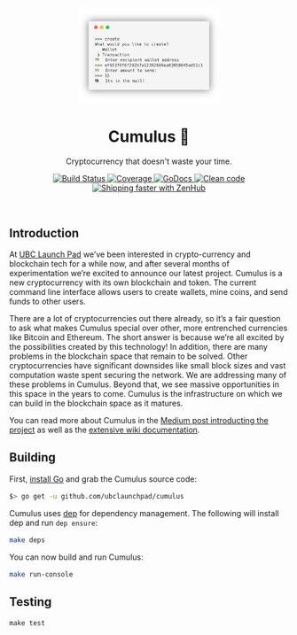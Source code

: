 <p align="center">
  <img src="/.static/create-transaction.png" width="50%"/>
</p>

<div align="center">
  <h1>Cumulus 💸</h1>
</div>

<p align="center">
  Cryptocurrency that doesn't waste your time.  
</p>

<p align="center">
  <a href="https://travis-ci.org/ubclaunchpad/cumulus">
    <img src="https://travis-ci.org/ubclaunchpad/cumulus.svg?branch=dev" alt="Build Status" />
  </a>

  <a href="https://coveralls.io/github/ubclaunchpad/cumulus?branch=dev">
    <img src="https://coveralls.io/repos/github/ubclaunchpad/cumulus/badge.svg?branch=dev" alt="Coverage" />
  </a>

  <a href="https://godoc.org/github.com/ubclaunchpad/cumulus">
    <img src="https://godoc.org/github.com/golang/gddo?status.svg" alt="GoDocs" />
  </a>

  <a href="https://goreportcard.com/report/github.com/ubclaunchpad/cumulus">
    <img src="https://goreportcard.com/badge/github.com/ubclaunchpad/cumulus" alt="Clean code" />
  </a>

  <a href="https://zenhub.com">
    <img src="https://img.shields.io/badge/Shipping_faster_with-ZenHub-5e60ba.svg?style=flat" alt="Shipping faster with ZenHub" />
  </a>
</p>

<br>

## Introduction

At [UBC Launch Pad](http://www.ubclaunchpad.com) we’ve been interested in crypto-currency and blockchain tech for a while now, and after several months of experimentation we’re excited to announce our latest project. Cumulus is a new cryptocurrency with its own blockchain and token. The current command line interface allows users to create wallets, mine coins, and send funds to other users.

There are a lot of cryptocurrencies out there already, so it’s a fair question to ask what makes Cumulus special over other, more entrenched currencies like Bitcoin and Ethereum. The short answer is because we’re all excited by the possibilities created by this technology! In addition, there are many problems in the blockchain space that remain to be solved. Other cryptocurrencies have significant downsides like small block sizes and vast computation waste spent securing the network. We are addressing many of these problems in Cumulus. Beyond that, we see massive opportunities in this space in the years to come. Cumulus is the infrastructure on which we can build in the blockchain space as it matures.

You can read more about Cumulus in the [Medium post introducting the project](https://medium.com/ubc-launch-pad-software-engineering-blog/introducing-cumulus-940456b7e05c) as well as the [extensive wiki documentation](https://github.com/ubclaunchpad/cumulus/wiki).

## Building

First, [install Go](https://golang.org/doc/install#install) and grab the Cumulus source code:

```bash
$> go get -u github.com/ubclaunchpad/cumulus
```

Cumulus uses [dep](https://github.com/golang/dep) for dependency management. The following will install dep and run `dep ensure`:

```sh
make deps
```

You can now build and run Cumulus:

```sh
make run-console
```

## Testing

```
make test
```
